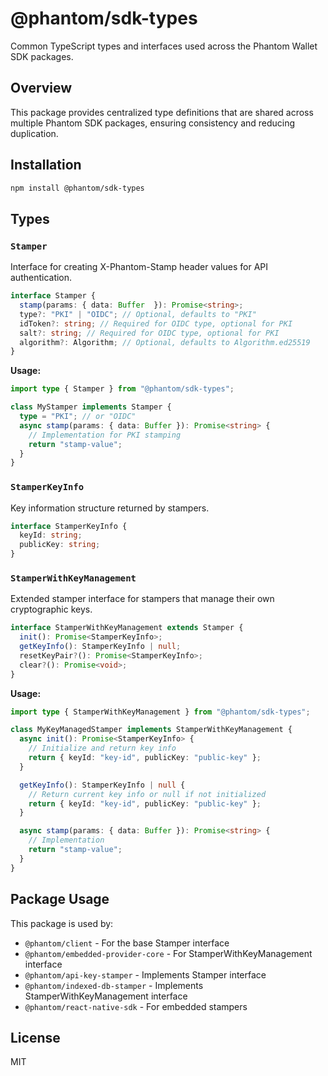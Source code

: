# @phantom/sdk-types

Common TypeScript types and interfaces used across the Phantom Wallet SDK packages.

## Overview

This package provides centralized type definitions that are shared across multiple Phantom SDK packages, ensuring consistency and reducing duplication.

## Installation

```bash
npm install @phantom/sdk-types
```

## Types

### `Stamper`

Interface for creating X-Phantom-Stamp header values for API authentication.

```typescript
interface Stamper {
  stamp(params: { data: Buffer  }): Promise<string>;
  type?: "PKI" | "OIDC"; // Optional, defaults to "PKI"
  idToken?: string; // Required for OIDC type, optional for PKI
  salt?: string; // Required for OIDC type, optional for PKI
  algorithm?: Algorithm; // Optional, defaults to Algorithm.ed25519
}
```

**Usage:**

```typescript
import type { Stamper } from "@phantom/sdk-types";

class MyStamper implements Stamper {
  type = "PKI"; // or "OIDC"
  async stamp(params: { data: Buffer }): Promise<string> {
    // Implementation for PKI stamping
    return "stamp-value";
  }
}
```

### `StamperKeyInfo`

Key information structure returned by stampers.

```typescript
interface StamperKeyInfo {
  keyId: string;
  publicKey: string;
}
```

### `StamperWithKeyManagement`

Extended stamper interface for stampers that manage their own cryptographic keys.

```typescript
interface StamperWithKeyManagement extends Stamper {
  init(): Promise<StamperKeyInfo>;
  getKeyInfo(): StamperKeyInfo | null;
  resetKeyPair?(): Promise<StamperKeyInfo>;
  clear?(): Promise<void>;
}
```

**Usage:**

```typescript
import type { StamperWithKeyManagement } from "@phantom/sdk-types";

class MyKeyManagedStamper implements StamperWithKeyManagement {
  async init(): Promise<StamperKeyInfo> {
    // Initialize and return key info
    return { keyId: "key-id", publicKey: "public-key" };
  }

  getKeyInfo(): StamperKeyInfo | null {
    // Return current key info or null if not initialized
    return { keyId: "key-id", publicKey: "public-key" };
  }

  async stamp(params: { data: Buffer }): Promise<string> {
    // Implementation
    return "stamp-value";
  }
}
```

## Package Usage

This package is used by:

- `@phantom/client` - For the base Stamper interface
- `@phantom/embedded-provider-core` - For StamperWithKeyManagement interface
- `@phantom/api-key-stamper` - Implements Stamper interface
- `@phantom/indexed-db-stamper` - Implements StamperWithKeyManagement interface
- `@phantom/react-native-sdk` - For embedded stampers

## License

MIT
